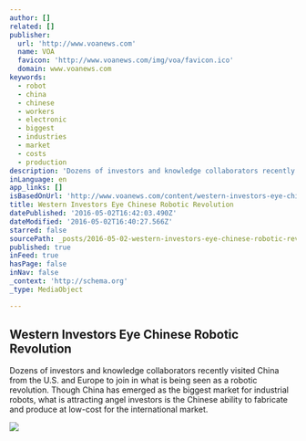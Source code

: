 ```yaml
---
author: []
related: []
publisher:
  url: 'http://www.voanews.com'
  name: VOA
  favicon: 'http://www.voanews.com/img/voa/favicon.ico'
  domain: www.voanews.com
keywords:
  - robot
  - china
  - chinese
  - workers
  - electronic
  - biggest
  - industries
  - market
  - costs
  - production
description: 'Dozens of investors and knowledge collaborators recently visited China from the U.S. and Europe to join in what is being seen as a robotic revolution. Though China has emerged as the biggest market for industrial robots, what is attracting angel investors is the Chinese ability to fabricate and produce at low-cost for the international market.'
inLanguage: en
app_links: []
isBasedOnUrl: 'http://www.voanews.com/content/western-investors-eye-chinese-reobotic-revolution/3311627.html'
title: Western Investors Eye Chinese Robotic Revolution
datePublished: '2016-05-02T16:42:03.490Z'
dateModified: '2016-05-02T16:40:27.566Z'
starred: false
sourcePath: _posts/2016-05-02-western-investors-eye-chinese-robotic-revolution.md
published: true
inFeed: true
hasPage: false
inNav: false
_context: 'http://schema.org'
_type: MediaObject

---
```

<article style=""><h1>Western Investors Eye Chinese Robotic Revolution</h1><p>Dozens of investors and knowledge collaborators recently visited China from the U.S. and Europe to join in what is being seen as a robotic revolution. Though China has emerged as the biggest market for industrial robots, what is attracting angel investors is the Chinese ability to fabricate and produce at low-cost for the international market.</p><img src="http://gdb.voanews.com/BD28C5EC-89D1-4052-BEA2-74E56E7B1B27_cx0_cy11_cw0_mw1024_mh1024_s.jpg" /></article>